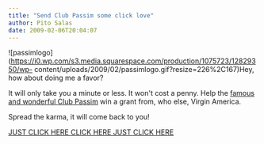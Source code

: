 ```yaml
---
title: "Send Club Passim some click love"
author: Pito Salas
date: 2009-02-06T20:04:07
---
```




![passimlogo](https://i0.wp.com/s3.media.squarespace.com/production/1075723/12829350/wp-
content/uploads/2009/02/passimlogo.gif?resize=226%2C167)Hey, how about doing
me a favor?

It will only take you a minute or less. It won't cost a penny. Help the
[famous and wonderful Club Passim](<http://www.clubpassim.org/>) win a grant
from, who else, Virgin America.

Spread the karma, it will come back to you!

[JUST CLICK HERE CLICK HERE JUST CLICK
HERE](<http://revolutiontakesflight.com/items/Passim_Folk_Music_Cultural_Center>)


